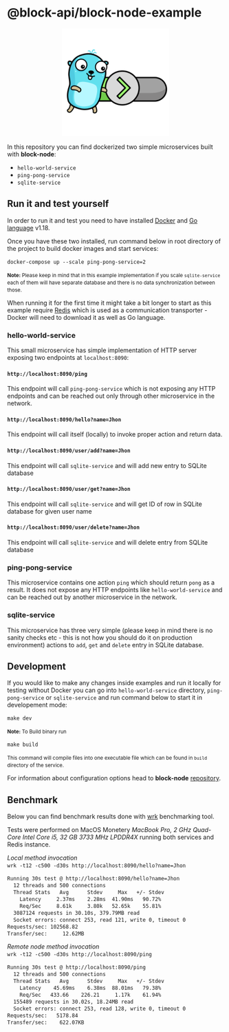 # @block-api/block-node-example

<p align="center" width="100%">
<img src="./docs/images/golang-gopher.png" width="250" alt="golang gopher"/>
</p>

In this repository you can find dockerized two simple microservices built with **block-node**:

- `hello-world-service`
- `ping-pong-service`
- `sqlite-service`

## Run it and test yourself

In order to run it and test you need to have installed [Docker](https://www.docker.com/) and [Go language](https://go.dev/) v1.18.

Once you have these two installed, run command below in root directory of the project to build docker images and start services:

```shell
docker-compose up --scale ping-pong-service=2
```
<small>**Note:** Please keep in mind that in this example implementation if you scale `sqlite-service` each of them will have separate database and there is no data synchronization between those.</small>

When running it for the first time it might take a bit longer to start as this example require [Redis](https://redis.io/) which is used as a communication transporter - Docker will need to download it as well as Go language.

### hello-world-service

This small microservice has simple implementation of HTTP server exposing two endpoints at `localhost:8090`:

#### `http://localhost:8090/ping`

This endpoint will call `ping-pong-service` which is not exposing any HTTP endpoints and can be reached out only through other microservice in the network.

#### `http://localhost:8090/hello?name=Jhon`

This endpoint will call itself (locally) to invoke proper action and return data.

#### `http://localhost:8090/user/add?name=Jhon`

This endpoint will call `sqlite-service` and will add new entry to SQLite database

#### `http://localhost:8090/user/get?name=Jhon`

This endpoint will call `sqlite-service` and will get ID of row in SQLite database for given user name

#### `http://localhost:8090/user/delete?name=Jhon`

This endpoint will call `sqlite-service` and will delete entry from SQLite database

### ping-pong-service

This microservice contains one action `ping` which should return `pong` as a result. It does not expose any HTTP endpoints like `hello-world-service` and can be reached out by another microservice in the network.

### sqlite-service

This microservice has three very simple (please keep in mind there is no sanity checks etc - this is not how you should do it on production environment) actions to `add`, `get` and `delete` entry in SQLite database.

## Development

If you would like to make any changes inside examples and run it locally for testing without Docker you can go into `hello-world-service` directory, `ping-pong-service` or `sqlite-service` and run command below to start it in developement mode:

```shell
make dev
```

<small>**Note:** To Build binary run</small>

```shell
make build
```

<small>This command will compile files into one executable file which can be found in `build` directory of the service.</small>

For information about configuration options head to **block-node** [repository](https://github.com/block-api/block-node).

## Benchmark
Below you can find benchmark results done with [wrk](https://github.com/wg/wrk) benchmarking tool.

Tests were performed on MacOS Monetery *MacBook Pro, 2 GHz Quad-Core Intel Core i5, 32 GB 3733 MHz LPDDR4X* 
running both services and Redis instance.

*Local method invocation*<br>
`wrk -t12 -c500 -d30s http://localhost:8090/hello?name=Jhon`

```text
Running 30s test @ http://localhost:8090/hello?name=Jhon
  12 threads and 500 connections
  Thread Stats   Avg      Stdev     Max   +/- Stdev
    Latency     2.37ms    2.28ms  41.90ms   90.72%
    Req/Sec     8.61k     3.80k   52.65k    55.81%
  3087124 requests in 30.10s, 379.79MB read
  Socket errors: connect 253, read 121, write 0, timeout 0
Requests/sec: 102568.82
Transfer/sec:     12.62MB
```

*Remote node method invocation*<br>
`wrk -t12 -c500 -d30s http://localhost:8090/ping`

```text
Running 30s test @ http://localhost:8090/ping
  12 threads and 500 connections
  Thread Stats   Avg      Stdev     Max   +/- Stdev
    Latency    45.69ms    6.38ms  88.01ms   79.38%
    Req/Sec   433.66    226.21     1.17k    61.94%
  155489 requests in 30.02s, 18.24MB read
  Socket errors: connect 253, read 128, write 0, timeout 0
Requests/sec:   5178.84
Transfer/sec:    622.07KB
```